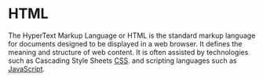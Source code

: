 # HTML
The HyperText Markup Language or HTML is the standard markup language for documents designed to be displayed in a web browser. It defines the meaning and structure of web content. It is often assisted by technologies such as Cascading Style Sheets [CSS](/wiki/CSS). and scripting languages such as [JavaScript](/wiki/JavaScript).